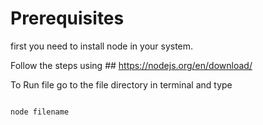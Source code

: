 

# Prerequisites

first you need to install node in your system.

Follow the steps using ## https://nodejs.org/en/download/

To Run file go to the file directory in terminal and type

```

node filename

```

